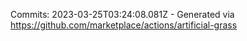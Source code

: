 Commits: 2023-03-25T03:24:08.081Z - Generated via https://github.com/marketplace/actions/artificial-grass
<br>
